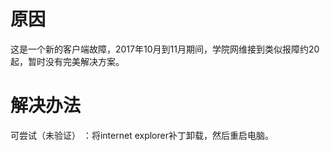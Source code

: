 <!-- TITLE: 故障 0 卡在“客户端连接中” -->
<!-- SUBTITLE: 本错误属于天翼校园客户端错误 -->


# 原因

这是一个新的客户端故障，2017年10月到11月期间，学院网维接到类似报障约20起，暂时没有完美解决方案。  

# 解决办法

可尝试（未验证） ：将internet explorer补丁卸载，然后重启电脑。  